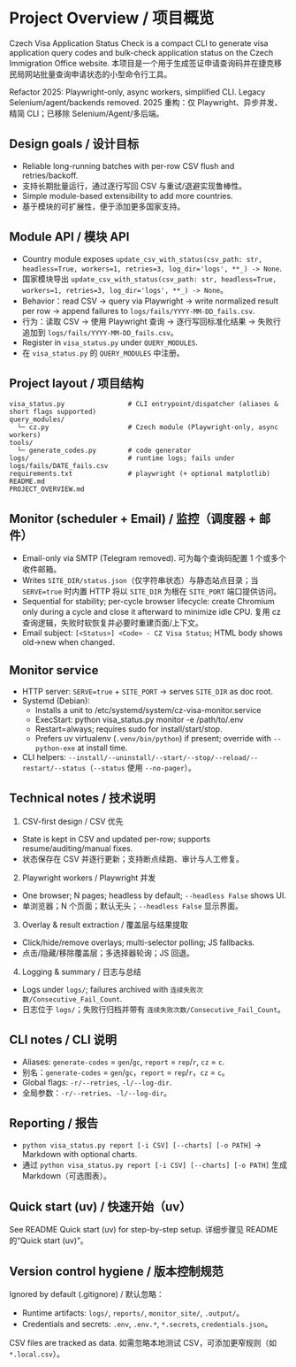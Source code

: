 # Project Overview / 项目概览

Czech Visa Application Status Check is a compact CLI to generate visa application query codes and bulk-check application status on the Czech Immigration Office website.
本项目是一个用于生成签证申请查询码并在捷克移民局网站批量查询申请状态的小型命令行工具。

Refactor 2025: Playwright-only, async workers, simplified CLI. Legacy Selenium/agent/backends removed.
2025 重构：仅 Playwright、异步并发、精简 CLI；已移除 Selenium/Agent/多后端。

## Design goals / 设计目标
- Reliable long-running batches with per-row CSV flush and retries/backoff.
- 支持长期批量运行，通过逐行写回 CSV 与重试/退避实现鲁棒性。
- Simple module-based extensibility to add more countries.
- 基于模块的可扩展性，便于添加更多国家支持。

## Module API / 模块 API
- Country module exposes `update_csv_with_status(csv_path: str, headless=True, workers=1, retries=3, log_dir='logs', **_) -> None`.
- 国家模块导出 `update_csv_with_status(csv_path: str, headless=True, workers=1, retries=3, log_dir='logs', **_) -> None`。
- Behavior：read CSV → query via Playwright → write normalized result per row → append failures to `logs/fails/YYYY-MM-DD_fails.csv`.
- 行为：读取 CSV → 使用 Playwright 查询 → 逐行写回标准化结果 → 失败行追加到 `logs/fails/YYYY-MM-DD_fails.csv`。
- Register in `visa_status.py` under `QUERY_MODULES`.
- 在 `visa_status.py` 的 `QUERY_MODULES` 中注册。

## Project layout / 项目结构
```
visa_status.py                # CLI entrypoint/dispatcher (aliases & short flags supported)
query_modules/
  └─ cz.py                    # Czech module (Playwright-only, async workers)
tools/
  └─ generate_codes.py        # code generator
logs/                         # runtime logs; fails under logs/fails/DATE_fails.csv
requirements.txt              # playwright (+ optional matplotlib)
README.md
PROJECT_OVERVIEW.md
```

## Monitor (scheduler + Email) / 监控（调度器 + 邮件）
- Email-only via SMTP (Telegram removed). 可为每个查询码配置 1 个或多个收件邮箱。
- Writes `SITE_DIR/status.json`（仅字符串状态）与静态站点目录；当 `SERVE=true` 时内置 HTTP 将以 `SITE_DIR` 为根在 `SITE_PORT` 端口提供访问。
- Sequential for stability; per-cycle browser lifecycle: create Chromium only during a cycle and close it afterward to minimize idle CPU. 复用 cz 查询逻辑，失败时软恢复并必要时重建页面/上下文。
- Email subject: `[<Status>] <Code> - CZ Visa Status`; HTML body shows old→new when changed.

## Monitor service
- HTTP server: `SERVE=true` + `SITE_PORT` → serves `SITE_DIR` as doc root.
- Systemd (Debian):
  - Installs a unit to /etc/systemd/system/cz-visa-monitor.service
  - ExecStart: python visa_status.py monitor -e /path/to/.env
  - Restart=always; requires sudo for install/start/stop.
  - Prefers uv virtualenv (`.venv/bin/python`) if present; override with `--python-exe` at install time.
- CLI helpers: `--install/--uninstall/--start/--stop/--reload/--restart/--status`（`--status` 使用 `--no-pager`）。

## Technical notes / 技术说明
1) CSV-first design / CSV 优先
- State is kept in CSV and updated per-row; supports resume/auditing/manual fixes.
- 状态保存在 CSV 并逐行更新；支持断点续跑、审计与人工修复。

2) Playwright workers / Playwright 并发
- One browser; N pages; headless by default; `--headless False` shows UI.
- 单浏览器；N 个页面；默认无头；`--headless False` 显示界面。

3) Overlay & result extraction / 覆盖层与结果提取
- Click/hide/remove overlays; multi-selector polling; JS fallbacks.
- 点击/隐藏/移除覆盖层；多选择器轮询；JS 回退。

4) Logging & summary / 日志与总结
- Logs under `logs/`; failures archived with `连续失败次数/Consecutive_Fail_Count`.
- 日志位于 `logs/`；失败行归档并带有 `连续失败次数/Consecutive_Fail_Count`。

## CLI notes / CLI 说明
- Aliases: `generate-codes` = `gen`/`gc`, `report` = `rep`/`r`, `cz` = `c`.
- 别名：`generate-codes` = `gen`/`gc`，`report` = `rep`/`r`，`cz` = `c`。
- Global flags: `-r/--retries`, `-l/--log-dir`.
- 全局参数：`-r/--retries`、`-l/--log-dir`。

## Reporting / 报告
- `python visa_status.py report [-i CSV] [--charts] [-o PATH]` → Markdown with optional charts.
- 通过 `python visa_status.py report [-i CSV] [--charts] [-o PATH]` 生成 Markdown（可选图表）。

## Quick start (uv) / 快速开始（uv）
See README Quick start (uv) for step-by-step setup.
详细步骤见 README 的“Quick start (uv)”。

## Version control hygiene / 版本控制规范
Ignored by default (.gitignore) / 默认忽略：
- Runtime artifacts: `logs/`, `reports/`, `monitor_site/`, `.output/`。
- Credentials and secrets: `.env`, `.env.*`, `*.secrets`, `credentials.json`。

CSV files are tracked as data. 如需忽略本地测试 CSV，可添加更窄规则（如 `*.local.csv`）。
